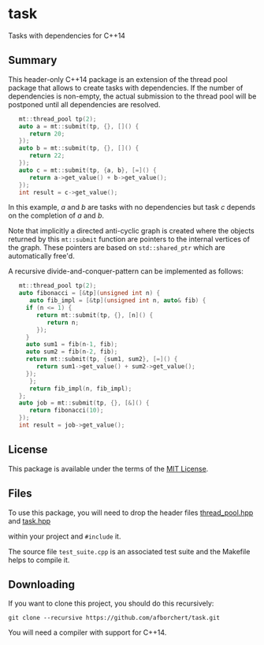 # task
Tasks with dependencies for C++14

## Summary

This header-only C++14 package is an extension of the thread pool
package that allows to create tasks with dependencies. If the number of
dependencies is non-empty, the actual submission to the thread pool
will be postponed until all dependencies are resolved.

```C++
   mt::thread_pool tp(2);
   auto a = mt::submit(tp, {}, []() {
      return 20;
   });
   auto b = mt::submit(tp, {}, []() {
      return 22;
   });
   auto c = mt::submit(tp, {a, b}, [=]() {
      return a->get_value() + b->get_value();
   });
   int result = c->get_value();
```

In this example, _a_ and _b_ are tasks with no dependencies
but task _c_ depends on the completion of _a_ and _b_.

Note that implicitly a directed anti-cyclic graph is
created where the objects returned by this `mt::submit`
function are pointers to the internal vertices
of the graph. These pointers are based on `std::shared_ptr`
which are automatically free'd.

A recursive divide-and-conquer-pattern can be implemented as follows:

```C++
   mt::thread_pool tp(2);
   auto fibonacci = [&tp](unsigned int n) {
      auto fib_impl = [&tp](unsigned int n, auto& fib) {
	 if (n <= 1) {
	    return mt::submit(tp, {}, [n]() {
	       return n;
	    });
	 }
	 auto sum1 = fib(n-1, fib);
	 auto sum2 = fib(n-2, fib);
	 return mt::submit(tp, {sum1, sum2}, [=]() {
	    return sum1->get_value() + sum2->get_value();
	 });
      };
      return fib_impl(n, fib_impl);
   };
   auto job = mt::submit(tp, {}, [&]() {
      return fibonacci(10);
   });
   int result = job->get_value();
```

## License

This package is available under the terms of
the [MIT License](https://opensource.org/licenses/MIT).

## Files

To use this package, you will need to drop the header files
[thread_pool.hpp](https://github.com/afborchert/tpool/blob/master/thread_pool.hpp)
and
[task.hpp](https://github.com/afborchert/task/blob/master/task.hpp)

within your project and `#include` it.

The source file `test_suite.cpp` is an associated
test suite and the Makefile helps to compile it.

## Downloading

If you want to clone this project, you should do this recursively:

```
git clone --recursive https://github.com/afborchert/task.git
```

You will need a compiler with support for C++14.
